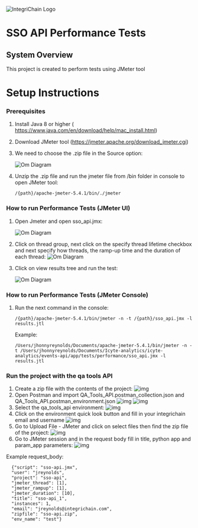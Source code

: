 ![IntegriChain Logo](https://www.integrichain.com/wp-content/uploads/2019/03/integrichain-logo.svg)
# SSO API Performance Tests

## System Overview
This project is created to perform tests using JMeter tool

# <a name="setup"></a>Setup Instructions

### Prerequisites
1. Install Java 8 or higher ( https://www.java.com/en/download/help/mac_install.html)
2. Download JMeter tool (https://jmeter.apache.org/download_jmeter.cgi)
3. We need to choose the .zip file in the Source option:

   ![Om Diagram](./assets-documentation/source_jmeter.png)
4. Unzip the .zip file and run the jmeter file from /bin folder in console to open JMeter tool:

   `/{path}/apache-jmeter-5.4.1/bin/./jmeter`
### How to run Performance Tests (JMeter UI)
1. Open Jmeter and open sso_api.jmx:

   ![Om Diagram](./assets-documentation/import_file_jmeter.png)

2. Click on thread group, next click on the specify thread lifetime checkbox and next specify how threads, the ramp-up time and the duration of each thread:
   ![Om Diagram](./assets-documentation/thread_group.png)
3. Click on view results tree and run the test:

   ![Om Diagram](./assets-documentation/run_jmeter.png)

### How to run Performance Tests (JMeter Console)

1. Run the next command in the console:

   `/{path}/apache-jmeter-5.4.1/bin/jmeter -n -t /{path}/sso_api.jmx -l results.jtl`

   Example:
    ```
    /Users/jhonnyreynolds/Documents/apache-jmeter-5.4.1/bin/jmeter -n -t /Users/jhonnyreynolds/Documents/Icyte-analytics/icyte-analytics/events-api/app/tests/performance/sso_api.jmx -l results.jtl
    ```
    
### Run the project with the qa tools API

1. Create a zip file with the contents of the project:
   ![img](./assets-documentation/compress_project.png)
2. Open Postman and import QA_Tools_API.postman_collection.json and QA_Tools_API.postman_environment.json
   ![img](./assets-documentation/import_postman.png)
   ![img](./assets-documentation/import_postman_files3.png)
3. Select the qa_tools_api environment: 
   ![img](./assets-documentation/select_environment.png)
4. Click on the environment quick look button and fill in your integrichain email and username
   ![img](./assets-documentation/env_quick_look.png)
5. Go to Upload File - JMeter and click on select files then find the zip file of the project:
   ![img](./assets-documentation/upload_file.png)
6. Go to JMeter session and in the request body fill in title, python app and param_app parameters:
   ![img](./assets-documentation/send_jmeter_session.png)

Example request_body:
 ```
   {"script": "sso-api.jmx",
   "user": "jreynolds",
   "project": "sso-api",
   "jmeter_thread": [1],
   "jmeter_rampup": [1],
   "jmeter_duration": [10],
   "title": "sso-api_1",
   "instances": 1,
   "email": "jreynolds@integrichain.com",
   "zipfile": "sso-api.zip",
   "env_name": "test"}
```
